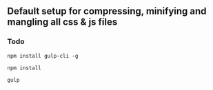 ## Default setup for compressing, minifying and mangling all css & js files

### Todo

`npm install gulp-cli -g`

`npm install`

`gulp`
